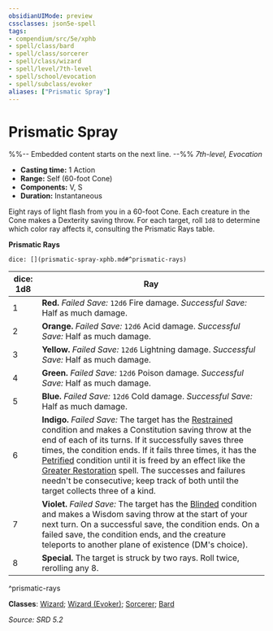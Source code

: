 ```yaml
---
obsidianUIMode: preview
cssclasses: json5e-spell
tags:
- compendium/src/5e/xphb
- spell/class/bard
- spell/class/sorcerer
- spell/class/wizard
- spell/level/7th-level
- spell/school/evocation
- spell/subclass/evoker
aliases: ["Prismatic Spray"]
---
```

# Prismatic Spray
%%-- Embedded content starts on the next line. --%%
*7th-level, Evocation*  

- **Casting time:** 1 Action
- **Range:** Self (60-foot Cone)
- **Components:** V, S
- **Duration:** Instantaneous

Eight rays of light flash from you in a 60-foot Cone. Each creature in the Cone makes a Dexterity saving throw. For each target, roll `1d8` to determine which color ray affects it, consulting the Prismatic Rays table.

**Prismatic Rays**

`dice: [](prismatic-spray-xphb.md#^prismatic-rays)`

| dice: 1d8 | Ray |
|-----------|-----|
| 1 | **Red.** *Failed Save:* `12d6` Fire damage. *Successful Save:* Half as much damage. |
| 2 | **Orange.** *Failed Save:* `12d6` Acid damage. *Successful Save:* Half as much damage. |
| 3 | **Yellow.** *Failed Save:* `12d6` Lightning damage. *Successful Save:* Half as much damage. |
| 4 | **Green.** *Failed Save:* `12d6` Poison damage. *Successful Save:* Half as much damage. |
| 5 | **Blue.** *Failed Save:* `12d6` Cold damage. *Successful Save:* Half as much damage. |
| 6 | **Indigo.** *Failed Save:* The target has the [Restrained](rules/conditions.md#Restrained) condition and makes a Constitution saving throw at the end of each of its turns. If it successfully saves three times, the condition ends. If it fails three times, it has the [Petrified](rules/conditions.md#Petrified) condition until it is freed by an effect like the [Greater Restoration](compendium/spells/greater-restoration-xphb.md) spell. The successes and failures needn't be consecutive; keep track of both until the target collects three of a kind. |
| 7 | **Violet.** *Failed Save:* The target has the [Blinded](rules/conditions.md#Blinded) condition and makes a Wisdom saving throw at the start of your next turn. On a successful save, the condition ends. On a failed save, the condition ends, and the creature teleports to another plane of existence (DM's choice). |
| 8 | **Special.** The target is struck by two rays. Roll twice, rerolling any 8. |
^prismatic-rays

**Classes**: [Wizard](compendium/lists/list-spells-classes-wizard.md); [Wizard (Evoker)](compendium/lists/list-spells-classes-wizard-xphb-evoker-xphb.md "subclass=XPHB;class=XPHB"); [Sorcerer](compendium/lists/list-spells-classes-sorcerer.md); [Bard](compendium/lists/list-spells-classes-bard.md)

*Source: SRD 5.2*